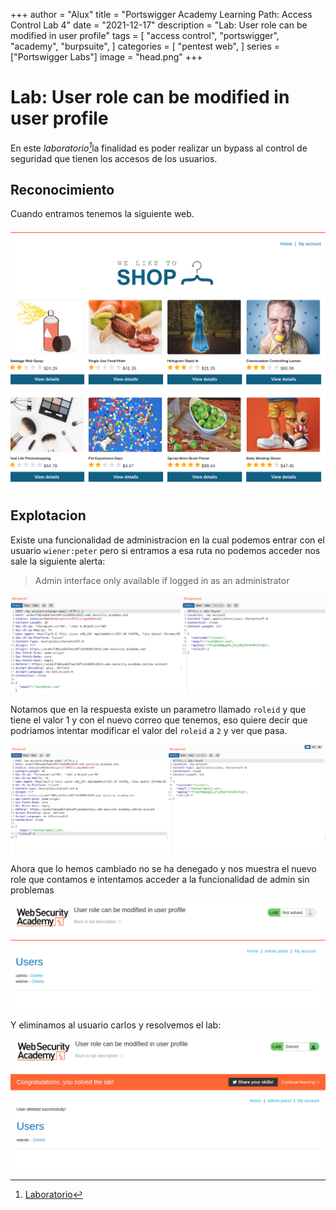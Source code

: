 +++
author = "Alux"
title = "Portswigger Academy Learning Path: Access Control Lab 4"
date = "2021-12-17"
description = "Lab: User role can be modified in user profile"
tags = [
    "access control",
    "portswigger",
    "academy",
    "burpsuite",
]
categories = [
    "pentest web",
]
series = ["Portswigger Labs"]
image = "head.png"
+++

# Lab: User role can be modified in user profile

En este <cite>laboratorio[^1]</cite>la finalidad es poder realizar un bypass al control de seguridad que tienen los accesos de los usuarios.

## Reconocimiento

Cuando entramos tenemos la siguiente web.

![Web](web.png)

## Explotacion

Existe una funcionalidad de administracion en la cual podemos entrar con el usuario `wiener:peter` pero si entramos a esa ruta no podemos acceder nos sale la siguiente alerta:

> Admin interface only available if logged in as an administrator

![Request para cambio de mail](request.png)

Notamos que en la respuesta existe un parametro llamado `roleid` y que tiene el valor 1 y con el nuevo correo que  tenemos, eso quiere decir que podriamos intentar modificar el valor del `roleid` a `2` y ver que pasa.

![Peticion para cambiar el valor del rol](request2.png)

Ahora que lo hemos cambiado no se ha denegado y nos muestra el nuevo role que contamos e intentamos acceder a la funcionalidad de admin sin problemas

![Perfil de Administracion sin control de acceso](admin.png)

Y eliminamos al usuario carlos y resolvemos el lab:

![Laboratorio resuelto](resuelto.png)


[^1]: [Laboratorio](https://portswigger.net/web-security/access-control/lab-user-role-can-be-modified-in-user-profile)